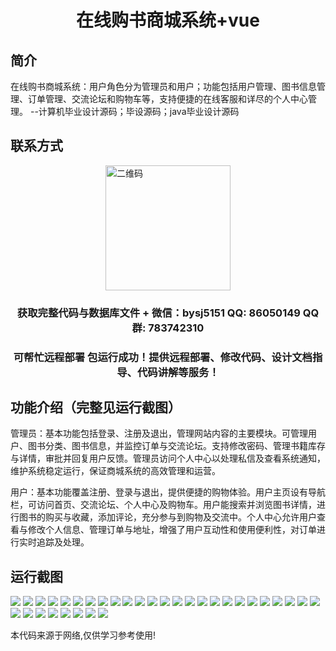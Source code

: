 <p><h1 align="center">在线购书商城系统+vue</h1></p>

## 简介
在线购书商城系统：用户角色分为管理员和用户；功能包括用户管理、图书信息管理、订单管理、交流论坛和购物车等，支持便捷的在线客服和详尽的个人中心管理。    --计算机毕业设计源码；毕设源码；java毕业设计源码


## 联系方式
<img src="https://bs-1329754181.cos.ap-shanghai.myqcloud.com/wx.jpg" alt="二维码" style="display: block; margin: 0 auto;" width="200px">
<p><h3 align="center">获取完整代码与数据库文件 + 微信：bysj5151 QQ: 86050149 QQ群: 783742310</h3></p>
<p><h3 align="center">可帮忙远程部署 包运行成功！提供远程部署、修改代码、设计文档指导、代码讲解等服务！</h3></p>

## 功能介绍（完整见运行截图）
管理员：基本功能包括登录、注册及退出，管理网站内容的主要模块。可管理用户、图书分类、图书信息，并监控订单与交流论坛。支持修改密码、管理书籍库存与详情，审批并回复用户反馈。管理员访问个人中心以处理私信及查看系统通知，维护系统稳定运行，保证商城系统的高效管理和运营。

用户：基本功能覆盖注册、登录与退出，提供便捷的购物体验。用户主页设有导航栏，可访问首页、交流论坛、个人中心及购物车。用户能搜索并浏览图书详情，进行图书的购买与收藏，添加评论，充分参与到购物及交流中。个人中心允许用户查看与修改个人信息、管理订单与地址，增强了用户互动性和使用便利性，对订单进行实时追踪及处理。


## 运行截图
![](https://bs-1329754181.cos.ap-shanghai.myqcloud.com/ssm/OnlineBookStoreSystem/img/001.jpg)
![](https://bs-1329754181.cos.ap-shanghai.myqcloud.com/ssm/OnlineBookStoreSystem/img/002.jpg)
![](https://bs-1329754181.cos.ap-shanghai.myqcloud.com/ssm/OnlineBookStoreSystem/img/003.jpg)
![](https://bs-1329754181.cos.ap-shanghai.myqcloud.com/ssm/OnlineBookStoreSystem/img/004.jpg)
![](https://bs-1329754181.cos.ap-shanghai.myqcloud.com/ssm/OnlineBookStoreSystem/img/005.jpg)
![](https://bs-1329754181.cos.ap-shanghai.myqcloud.com/ssm/OnlineBookStoreSystem/img/006.jpg)
![](https://bs-1329754181.cos.ap-shanghai.myqcloud.com/ssm/OnlineBookStoreSystem/img/007.jpg)
![](https://bs-1329754181.cos.ap-shanghai.myqcloud.com/ssm/OnlineBookStoreSystem/img/008.jpg)
![](https://bs-1329754181.cos.ap-shanghai.myqcloud.com/ssm/OnlineBookStoreSystem/img/009.jpg)
![](https://bs-1329754181.cos.ap-shanghai.myqcloud.com/ssm/OnlineBookStoreSystem/img/010.jpg)
![](https://bs-1329754181.cos.ap-shanghai.myqcloud.com/ssm/OnlineBookStoreSystem/img/011.jpg)
![](https://bs-1329754181.cos.ap-shanghai.myqcloud.com/ssm/OnlineBookStoreSystem/img/012.jpg)
![](https://bs-1329754181.cos.ap-shanghai.myqcloud.com/ssm/OnlineBookStoreSystem/img/013.jpg)
![](https://bs-1329754181.cos.ap-shanghai.myqcloud.com/ssm/OnlineBookStoreSystem/img/014.jpg)
![](https://bs-1329754181.cos.ap-shanghai.myqcloud.com/ssm/OnlineBookStoreSystem/img/015.jpg)
![](https://bs-1329754181.cos.ap-shanghai.myqcloud.com/ssm/OnlineBookStoreSystem/img/016.jpg)
![](https://bs-1329754181.cos.ap-shanghai.myqcloud.com/ssm/OnlineBookStoreSystem/img/017.jpg)
![](https://bs-1329754181.cos.ap-shanghai.myqcloud.com/ssm/OnlineBookStoreSystem/img/018.jpg)
![](https://bs-1329754181.cos.ap-shanghai.myqcloud.com/ssm/OnlineBookStoreSystem/img/019.jpg)
![](https://bs-1329754181.cos.ap-shanghai.myqcloud.com/ssm/OnlineBookStoreSystem/img/020.jpg)
![](https://bs-1329754181.cos.ap-shanghai.myqcloud.com/ssm/OnlineBookStoreSystem/img/021.jpg)
![](https://bs-1329754181.cos.ap-shanghai.myqcloud.com/ssm/OnlineBookStoreSystem/img/022.jpg)
![](https://bs-1329754181.cos.ap-shanghai.myqcloud.com/ssm/OnlineBookStoreSystem/img/023.jpg)
![](https://bs-1329754181.cos.ap-shanghai.myqcloud.com/ssm/OnlineBookStoreSystem/img/024.jpg)
![](https://bs-1329754181.cos.ap-shanghai.myqcloud.com/ssm/OnlineBookStoreSystem/img/025.jpg)
![](https://bs-1329754181.cos.ap-shanghai.myqcloud.com/ssm/OnlineBookStoreSystem/img/026.jpg)
![](https://bs-1329754181.cos.ap-shanghai.myqcloud.com/ssm/OnlineBookStoreSystem/img/027.jpg)
![](https://bs-1329754181.cos.ap-shanghai.myqcloud.com/ssm/OnlineBookStoreSystem/img/028.jpg)
![](https://bs-1329754181.cos.ap-shanghai.myqcloud.com/ssm/OnlineBookStoreSystem/img/029.jpg)
![](https://bs-1329754181.cos.ap-shanghai.myqcloud.com/ssm/OnlineBookStoreSystem/img/030.jpg)
![](https://bs-1329754181.cos.ap-shanghai.myqcloud.com/ssm/OnlineBookStoreSystem/img/031.jpg)
![](https://bs-1329754181.cos.ap-shanghai.myqcloud.com/ssm/OnlineBookStoreSystem/img/032.jpg)
![](https://bs-1329754181.cos.ap-shanghai.myqcloud.com/ssm/OnlineBookStoreSystem/img/033.jpg)

<p>本代码来源于网络,仅供学习参考使用!</p>
